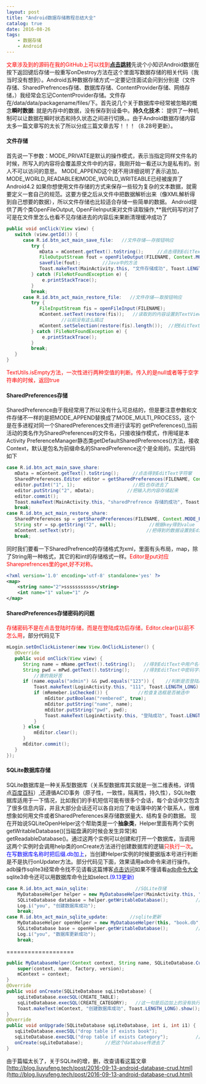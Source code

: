 ```yaml
---
layout: post
title: "Android数据存储教程总结大全"
catalog: true 
date: 2016-08-26
tags: 
    - 数据存储
    - Android
---
```


<font color="red">文章涉及到的源码在我的GitHub上可以找到[**点击跳转**](http://github.com/cpudream)</font>先说个小知识Android数据在按下返回键后存储一般重写onDestroy方法在这个里面写数据存储的相关代码（我当时没有想到）。Android五种数据存储方式一定要记住面试会问到分别是（文件存储、SharedPrefrences存储、数据库存储、ContentProvider存储、网络存储，）我经常会忘记ContentProvider存储。文件存在/data/data/packagename/files/下。首先说几个关于数据库中经常被忽略的概念**瞬时数据**: 就是内存中的数据，没有保存到设备中。**持久化技术**： 提供了一种机制可以让数据在瞬时状态和持久状态之间进行切换。。由于Android数据存储内容太多一篇文章写的太长了所以分成三篇文章去写！！！（8.28号更新）<!-- more -->。
#### 文件存储
首先说一下参数：MODE_PRIVATE是默认的操作模式，表示当指定同样文件名的时候，所写入的内容将会覆盖原文件中的内容，我刚开始一看还以为是私有的。别人不可以访问的意思。 MODE_APPEND这个就不用详细说明了表示追加，MODE_WORLD_READABLE和MODE_WORLD_WRITEABLE已经被废弃了Android4.2
如果你想使用文件存储的方式来保存一些较为复杂的文本数据，就需要定义一套自己的规范。这要方便之后从文件中把数据解析出来（像XML解析得到自己想要的数据），所以文件存储也比较适合存储一些简单的数据。 Android提供了两个类OpenFileOutput, OpenFileInput来对文件读取操作,**我代码写的对了可是在文件里怎么也看不见存储进去的内容后来果断清理缓冲成功了
```java
public void onClick(View view) {
   switch (view.getId()) {
      case R.id.btn_act_main_save_file:   //文件存储——存按钮响应
         try {
            mData = mContent.getText().toString();     //点击得到EditText字符窜
            FileOutputStream fout = openFileOutput(FILENAME, Context.MODE_PRIVATE);    //得到输出流
            saveFile(fout);        //Java中的方法
            Toast.makeText(MainActivity.this, "文件存储成功", Toast.LENGTH_LONG).show();
         } catch (FileNotFoundException e) {
             e.printStackTrace();
         }
         break;
      case R.id.btn_act_main_restore_file:   //文件存储——取按钮响应
         try {
            FileInputStream fis = openFileInput(FILENAME);
            mContent.setText(restore(fis));   //读取到的内容设置到TextView里
					//以前没有这么搞过
            mContent.setSelection(restore(fis).length());  //把EditText定位到末尾
         } catch (FileNotFoundException e) {
             e.printStackTrace();
         }
         break;
   }
}
```
<font color="red">TextUtils.isEmpty方法，一次性进行两种空值的判断。传入的是null或者等于空字符串的时候，返回true</font>
#### SharedPreferences存储
SharedPreference由于我经常用了所以没有什么可总结的，但是要注意参数和文件存储不一样的是把MODE_APPEND替换成了MODE_MULTI_PROCESS，这个是在多进程对同一个SharedPreferences文件进行读写的
getPreferences(),当前活动的类名作为SharedPreferences的文件名，只接收操作模式，作用域是本Activity
PreferenceManager静态类getDefaultSharedPreferences()方法，接收Context，默认是包名为前缀命名的SharedPreference这个是全局的。实战代码如下
```java
case R.id.btn_act_main_save_share:
   mData = mContent.getText().toString();     //点击得到EditText字符窜
   SharedPreferences.Editor editor = getSharedPreferences(FILENAME, Context.MODE_PRIVATE).edit();
   editor.putInt("1", 1);                     //把1也存进去了
   editor.putString("2", mData);            //把输入的内容存储起来
   editor.commit();
   Toast.makeText(MainActivity.this, "sharedPrefrence 存储的成功", Toast.LENGTH_LONG).show();
   break;
case R.id.btn_act_main_restore_share:
   SharedPreferences sp = getSharedPreferences(FILENAME, Context.MODE_PRIVATE);
   String str = sp.getString("2", null);            //根据key得到value
   mContent.setText(str);                          //把得到的数据设置到EditText里面
   break;
```
同时我们要看一下SharedPrefrence的存储格式为xml，里面有头布局，map，除了String用一种格式，其它的和int的存储格式一样。<font color="red">Editor是put对应Shareprefrences里的get,好不对称。</font>
```xml
<?xml version='1.0' encoding='utf-8' standalone='yes' ?>
<map>
    <string name="2">sssssssssss</string>
    <int name="1" value="1" />
</map>
```
#### SharedPreferences存储密码的问题
<font color="red">存储密码不是在点击登陆时存储，而是在登陆成功后存储，Editor.clear()以前不怎么用</font>，部分代码见下
```java
mLogin.setOnClickListener(new View.OnClickListener() {
   @Override
   public void onClick(View view) {
      String name = mName.getText().toString();   //得到EditText中用户名字符串
      String pwd = mPwd.getText().toString();     //得到EditText中密码字符串
		  //害的我好苦
      if (name.equals("admin") && pwd.equals("123")) {    //判断是否登陆成功
          Toast.makeText(LoginActivity.this, "111", Toast.LENGTH_LONG).show();
          if (mRemeber.isChecked()) {           //检查复选框是否被选中
              mEditor.putBoolean("rembered", true);
              mEditor.putString("name", name);
              mEditor.putString("pwd", pwd);
              Toast.makeText(LoginActivity.this, "登陆成功", Toast.LENGTH_LONG).show();
          }
      } else {
          mEditor.clear();
      }
      mEditor.commit();
   }
});
```
#### SQLite数据库存储
SQLite数据库是一种关系型数据库（关系型数据库其实就是一张二维表格，详情点[百度百科](http://baike.baidu.com/link?url=4Mjm0v-UQchPplNteNOFsf8CqAXGZeqBzeZmY2_aHLAJUjlXZsch-ywhYxmOW50uFQrkCqgeDvFYqsiQjpgF83abq1lTn2OI9N09_Z4HCF_)）,还遵循ACID事务（原子性，一致性，隔离性，持久性），SQLite数据库适用于一下情况，比如我们的手机短信可能有很多个会话，每个会话中又包含了很多信息内容，并且大部分会话还可以各自对应了电话簿中的某个联系人，很难想象如何用文件或者SharedPreferences来存储数据量大、结构复杂的数据。 现在开始说SQLiteOpenHelper这个帮助类是一个**抽象类**，Helper里面有两个实例getWritableDatabase()[当磁盘满的时候会发生异常]和getReadableDatabase()。通过这两个实例可以创建和打开一个数据库，当调用这两个实例时会调用help类的onCreate方法进行创建数据库的逻辑<font color="red">只执行一次</font>。<font color="blue">在写数据库名称时把后缀.db加上</font>，当创建Helper实例的时候要据版本号进行判断是不是执行onUpdater方法。部分代码见下面，效果请用adb命令来进行操作。adb操作sqlite3经常命令找不见请看这篇博客[点击访问](http://www.jianshu.com/p/16b212b2e928)如果不懂请看[adb命令大全](http://blog.liuyufeng.tech/post/2016-08-27-adb-command.html) sqlite3命令还可以用数据库命令比如select.<font color= "blue">(9.13更新)</font>
```java
case R.id.btn_act_main_sqlite:                 //SQLite存储
    MyDatabaseHelper helper = new MyDatabaseHelper(MainActivity.this, "book.db", null, 1);     //得到数据库帮助类
    SQLiteDatabase database = helper.getWritableDatabase();          //这里创建数据库
    Log.i("you", "创建数据库成功");
    break;
case R.id.btn_act_main_sqlite_update:        //sqlite更新
    MyDatabaseHelper openHelper = new MyDatabaseHelper(this, "book.db", null, 2);
    SQLiteDatabase base = openHelper.getWritableDatabase();          //要想执行必须调用这个
    Log.i("you", "数据库更新成功");
    break;
```
===================
```java
public MyDatabaseHelper(Context context, String name, SQLiteDatabase.CursorFactory factory, int version) {
    super(context, name, factory, version);
    mContext = context;
}
@Override
public void onCreate(SQLiteDatabase sqLiteDatabase) {
    sqLiteDatabase.execSQL(CREATE_TABLE);
    sqLiteDatabase.execSQL(CREATE_CATEGORY);   //这一句是后边加上的没有执行
    Toast.makeText(mContext, "创建数据库成功", Toast.LENGTH_LONG).show();   //Context必须传进来，在这里面调用了
}
@Override
public void onUpgrade(SQLiteDatabase sqLiteDatabase, int i, int i1) {
   sqLiteDatabase.execSQL("drop table if exists book");
   sqLiteDatabase.execSQL("drop table if exists Category");          //必须先删除可能会报错，有点暴力
   onCreate(sqLiteDatabase);        //把这个database传进去了
}
```
由于篇幅太长了，关于SQLite的增，删，改查请看这篇文章[http://blog.liuyufeng.tech/post/2016-09-13-android-database-crud.html](http://blog.liuyufeng.tech/post/2016-09-13-android-database-crud.html)
